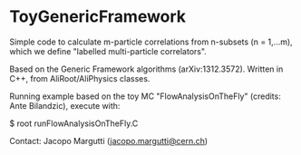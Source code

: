 # ToyGenericFramework

Simple code to calculate m-particle correlations from n-subsets (n = 1,...m), which we define "labelled multi-particle correlators".

Based on the Generic Framework algorithms (arXiv:1312.3572).
Written in C++, from AliRoot/AliPhysics classes.

Running example based on the toy MC "FlowAnalysisOnTheFly" (credits: Ante Bilandzic), execute with:

$ root runFlowAnalysisOnTheFly.C

Contact: Jacopo Margutti (jacopo.margutti@cern.ch)
